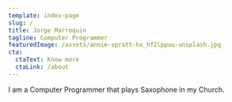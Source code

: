 ```yaml
---
template: index-page
slug: /
title: Jorge Marroquin
tagline: Computer Programmer
featuredImage: /assets/annie-spratt-hx_hf2lppuu-unsplash.jpg
cta:
  ctaText: Know more
  ctaLink: /about
---
```

I am a Computer Programmer that plays Saxophone in my Church.